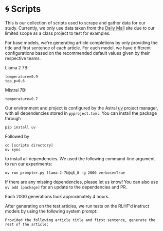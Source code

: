 # :cyclone: Scripts
This is our collection of scripts used to scrape and gather data for our study. Currently, we only use data taken from the [Daily Mail](https://www.dailymail.co.uk/ushome/index.html)
site due to our limited scope as a class project to test for examples. 

For base models, we're generating article completions by only providing the title and first sentence of each article. For each model, we have different configurations based on
the recommended default values given by their respective teams.

Llama 2 7B:
```
temperature=0.9
top_p=0.6
```

Mistral 7B:
```
temperature=0.7
```

Our environment and project is configured by the Astral [uv](https://github.com/astral-sh/uv) project manager, with all dependencies stored in `pyproject.toml`.
You can install the package through
```
pip install uv
```
Followed by
```
cd [scripts directory]
uv sync
```
to install all dependencies. We used the following command-line argument to run our experiments:
```
uv run prompter.py llama-2-7b@q8_0 -g 2000 verbose=True
```
If there are any missing dependencies, please let us know! You can also use `uv add [package]` for an update to the dependencies and PR.

Each 2000 generations took approximately 4 hours.

After generating on the test articles, we run tests on the RLHF'd instruct models by using the following system prompt:
```
Provided the following article title and first sentence, generate the rest of the article:
```
